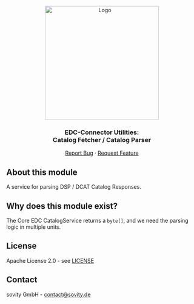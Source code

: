 <!-- PROJECT LOGO -->
<br />
<div align="center">
  <a href="https://github.com/sovity/edc-ce">
    <img src="https://raw.githubusercontent.com/sovity/edc-ui/main/src/assets/images/sovity_logo.svg" alt="Logo" width="300">
  </a>

<h3 align="center">EDC-Connector Utilities:<br />Catalog Fetcher / Catalog Parser</h3>

  <p align="center">
    <a href="https://github.com/sovity/edc-ce/issues/new?template=bug_report.md">Report Bug</a>
    ·
    <a href="https://github.com/sovity/edc-ce/issues/new?template=feature_request.md">Request Feature</a>
  </p>
</div>

## About this module

A service for parsing DSP / DCAT Catalog Responses.

## Why does this module exist?

The Core EDC CatalogService returns a `byte[]`, and we need the parsing logic in multiple units.

## License

Apache License 2.0 - see [LICENSE](../../LICENSE)

## Contact

sovity GmbH - contact@sovity.de
